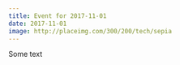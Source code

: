 ```yaml
---
title: Event for 2017-11-01
date: 2017-11-01
image: http://placeimg.com/300/200/tech/sepia
---
```

Some text
